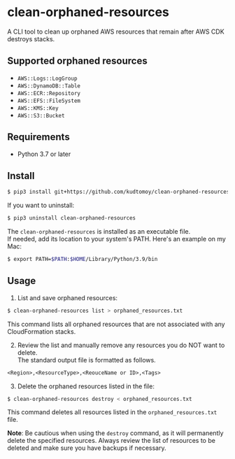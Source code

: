 # clean-orphaned-resources

A CLI tool to clean up orphaned AWS resources that remain after AWS CDK destroys stacks.

## Supported orphaned resources
- `AWS::Logs::LogGroup`
- `AWS::DynamoDB::Table`
- `AWS::ECR::Repository`
- `AWS::EFS::FileSystem`
- `AWS::KMS::Key`
- `AWS::S3::Bucket`

## Requirements
- Python 3.7 or later

## Install
```bash
$ pip3 install git+https://github.com/kudtomoy/clean-orphaned-resources.git
```

If you want to uninstall:
```bash
$ pip3 uninstall clean-orphaned-resources
```

The `clean-orphaned-resources` is installed as an executable file.  
If needed, add its location to your system's PATH. Here's an example on my Mac:
```bash
$ export PATH=$PATH:$HOME/Library/Python/3.9/bin
```

## Usage
1. List and save orphaned resources:
```bash
$ clean-orphaned-resources list > orphaned_resources.txt
```
This command lists all orphaned resources that are not associated with any CloudFormation stacks.


2. Review the list and manually remove any resources you do NOT want to delete.  
The standard output file is formatted as follows.
```txt
<Region>,<ResourceType>,<ReouceName or ID>,<Tags>
```

3. Delete the orphaned resources listed in the file:
```bash
$ clean-orphaned-resources destroy < orphaned_resources.txt
```
This command deletes all resources listed in the `orphaned_resources.txt` file.

**Note**: Be cautious when using the `destroy` command, as it will permanently delete the specified resources. Always review the list of resources to be deleted and make sure you have backups if necessary.
